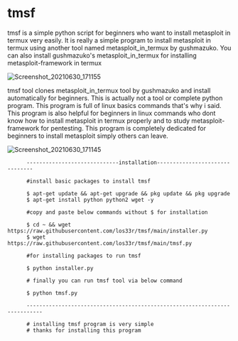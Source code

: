 # tmsf
tmsf is a simple python script for beginners who want to install metasploit in termux very  easily.
It is really a simple program to install metasploit in termux using another tool named metasploit_in_termux by gushmazuko.
You can also install gushmazuko's metasploit_in_termux for installing metasploit-framework in termux

![Screenshot_20210630_171155](https://user-images.githubusercontent.com/79966315/123954723-5a7fa980-d9c6-11eb-9d8d-7facbbc23a0d.jpg)

tmsf tool clones metasploit_in_termux tool by gushmazuko and install automatically for beginners.
This is actually not a tool or complete python program. 
This program is full of linux basics commands that's why i said.
This program is also helpful for beginners in linux commands who dont know how to install metasploit in termux properly and to study metasploit-framework for pentesting.
This program is completely dedicated for beginners to install metasploit simply others can leave.

![Screenshot_20210630_171145](https://user-images.githubusercontent.com/79966315/123954891-9155bf80-d9c6-11eb-9cbc-adae6cc1ca9d.jpg)

          -----------------------------installation-------------------------------
          
          #install basic packages to install tmsf
          
          $ apt-get update && apt-get upgrade && pkg update && pkg upgrade
          $ apt-get install python python2 wget -y 
          
          #copy and paste below commands without $ for installation
          
          $ cd ~ && wget https://raw.githubusercontent.com/los33r/tmsf/main/installer.py
          $ wget https://raw.githubusercontent.com/los33r/tmsf/main/tmsf.py
          
          #for installing packages to run tmsf
          
          $ python installer.py  
          
          # finally you can run tmsf tool via below command 
          
          $ python tmsf.py
          
          ---------------------------------------------------------------------------
          
          # installing tmsf program is very simple 
          # thanks for installing this program


